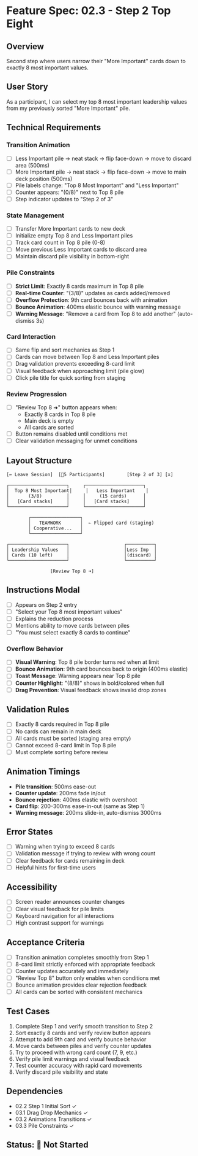 # Feature Spec: 02.3 - Step 2 Top Eight

## Overview
Second step where users narrow their "More Important" cards down to exactly 8 most important values.

## User Story
As a participant, I can select my top 8 most important leadership values from my previously sorted "More Important" pile.

## Technical Requirements

### Transition Animation
- [ ] Less Important pile → neat stack → flip face-down → move to discard area (500ms)
- [ ] More Important pile → neat stack → flip face-down → move to main deck position (500ms)
- [ ] Pile labels change: "Top 8 Most Important" and "Less Important"
- [ ] Counter appears: "(0/8)" next to Top 8 pile
- [ ] Step indicator updates to "Step 2 of 3"

### State Management
- [ ] Transfer More Important cards to new deck
- [ ] Initialize empty Top 8 and Less Important piles
- [ ] Track card count in Top 8 pile (0-8)
- [ ] Move previous Less Important cards to discard area
- [ ] Maintain discard pile visibility in bottom-right

### Pile Constraints
- [ ] **Strict Limit**: Exactly 8 cards maximum in Top 8 pile
- [ ] **Real-time Counter**: "(3/8)" updates as cards added/removed
- [ ] **Overflow Protection**: 9th card bounces back with animation
- [ ] **Bounce Animation**: 400ms elastic bounce with warning message
- [ ] **Warning Message**: "Remove a card from Top 8 to add another" (auto-dismiss 3s)

### Card Interaction
- [ ] Same flip and sort mechanics as Step 1
- [ ] Cards can move between Top 8 and Less Important piles
- [ ] Drag validation prevents exceeding 8-card limit
- [ ] Visual feedback when approaching limit (pile glow)
- [ ] Click pile title for quick sorting from staging

### Review Progression
- [ ] "Review Top 8 ➜" button appears when:
  - Exactly 8 cards in Top 8 pile
  - Main deck is empty
  - All cards are sorted
- [ ] Button remains disabled until conditions met
- [ ] Clear validation messaging for unmet conditions

## Layout Structure
```
[← Leave Session]  [👥5 Participants]        [Step 2 of 3] [x]

┌─────────────────────┐     ┌─────────────────────┐
│  Top 8 Most Important│     │   Less Important    │
│       (3/8)         │     │     (15 cards)      │
│   [Card stacks]     │     │   [Card stacks]     │
└─────────────────────┘     └─────────────────────┘

        ┌──────────────────┐
        │   TEAMWORK       │  ← Flipped card (staging)
        │ Cooperative...   │
        └──────────────────┘

┌─────────────────────┐                    ┌──────────┐
│ Leadership Values   │                    │Less Imp  │
│ Cards (10 left)     │                    │(discard) │
└─────────────────────┘                    └──────────┘

                [Review Top 8 ➜]
```

## Instructions Modal
- [ ] Appears on Step 2 entry
- [ ] "Select your Top 8 most important values"
- [ ] Explains the reduction process
- [ ] Mentions ability to move cards between piles
- [ ] "You must select exactly 8 cards to continue"

### Overflow Behavior
- [ ] **Visual Warning**: Top 8 pile border turns red when at limit
- [ ] **Bounce Animation**: 9th card bounces back to origin (400ms elastic)
- [ ] **Toast Message**: Warning appears near Top 8 pile
- [ ] **Counter Highlight**: "(8/8)" shows in bold/colored when full
- [ ] **Drag Prevention**: Visual feedback shows invalid drop zones

## Validation Rules
- [ ] Exactly 8 cards required in Top 8 pile
- [ ] No cards can remain in main deck
- [ ] All cards must be sorted (staging area empty)
- [ ] Cannot exceed 8-card limit in Top 8 pile
- [ ] Must complete sorting before review

## Animation Timings
- **Pile transition**: 500ms ease-out
- **Counter update**: 200ms fade in/out
- **Bounce rejection**: 400ms elastic with overshoot
- **Card flip**: 200-300ms ease-in-out (same as Step 1)
- **Warning message**: 200ms slide-in, auto-dismiss 3000ms

## Error States
- [ ] Warning when trying to exceed 8 cards
- [ ] Validation message if trying to review with wrong count
- [ ] Clear feedback for cards remaining in deck
- [ ] Helpful hints for first-time users

## Accessibility
- [ ] Screen reader announces counter changes
- [ ] Clear visual feedback for pile limits
- [ ] Keyboard navigation for all interactions
- [ ] High contrast support for warnings

## Acceptance Criteria
- [ ] Transition animation completes smoothly from Step 1
- [ ] 8-card limit strictly enforced with appropriate feedback
- [ ] Counter updates accurately and immediately
- [ ] "Review Top 8" button only enables when conditions met
- [ ] Bounce animation provides clear rejection feedback
- [ ] All cards can be sorted with consistent mechanics

## Test Cases
1. Complete Step 1 and verify smooth transition to Step 2
2. Sort exactly 8 cards and verify review button appears
3. Attempt to add 9th card and verify bounce behavior
4. Move cards between piles and verify counter updates
5. Try to proceed with wrong card count (7, 9, etc.)
6. Verify pile limit warnings and visual feedback
7. Test counter accuracy with rapid card movements
8. Verify discard pile visibility and state

## Dependencies
- 02.2 Step 1 Initial Sort ✓
- 03.1 Drag Drop Mechanics ✓
- 03.2 Animations Transitions ✓
- 03.3 Pile Constraints ✓

## Status: 🔴 Not Started